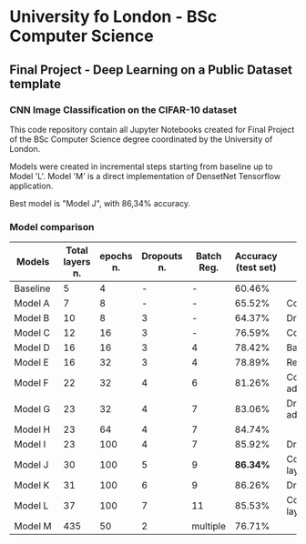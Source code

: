 # University fo London - BSc Computer Science
## Final Project - Deep Learning on a Public Dataset template
### CNN Image Classification on the CIFAR-10 dataset

This code repository contain all Jupyter Notebooks created for Final Project of the BSc Computer Science degree coordinated by the University of London.

Models were created in incremental steps starting from baseline up to Model 'L'. Model 'M' is a direct implementation of DensetNet Tensorflow application.

Best model is "Model J", with 86,34% accuracy. 

### Model comparison

| &nbsp;Models&nbsp;&nbsp;	 |Total layers	n.| epochs	n. | Dropouts	n.| Batch Reg. |	Accuracy (test set)|	Comments |
| -------- | -------------- | ---------- | ---------- | ------------------- | ------------------ | --------- |
| Baseline |	5           	|  4	       |  -         | 	-                 | 	60.46%	         |           |
|Model A|	7	|8|	-|	-|	65.52%	|Conv2d/MaxPool2D layers added|
|Model B|	10|	8	|3|	-|	64.37%	|Dropout layers added|
|Model C|	12|	16|	3	|-|	76.59%	|Conv2d layers added|
|Model D|	16|	16|	3	|4|	78.42%	|Batch Normalization added|
|Model E|	16|	32|	3	|4|	78.89%	|Reduce Dense Layer hidden units number|
|Model F|	22|	32|	4	|6|	81.26%	|Conv2D/BatchNormalization/MaxPooling/Dropout layers added|
|Model G|	23|	32|	4	|7|	83.06%	|Dropout values tweak (raised) / BatchNormalization added|
|Model H|	23|	64|	4|	7|	84.74%|	|
|Model I|	23|	100|	4|	7|	85.92%	|Dropout values tweak (raised)|
|Model J|	30|	100|	5|	9|	**86.34%**	|Conv2D/BatchNormalization/MaxPooling/Dropout/Dense layers added|
|Model K|	31|	100|	6|9|	86.26%|	Dropout values tweak (raised) / Dropout layer added|
|Model L|	37|	100|	7|	11|	85.53%	|Conv2D/BatchNormalization/MaxPooling/Dropout/Dense layers added. Dropout values tweak (raised)|
|Model M|	435|	50|	2|	multiple|	76.71%	||
